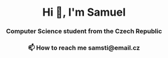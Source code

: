 <h1 align="center">Hi 👋, I'm Samuel</h1>
<h3 align="center">Computer Science student from the Czech Republic</h3>


<h3 align="center">📫 How to reach me samsti@email.cz</h3>







